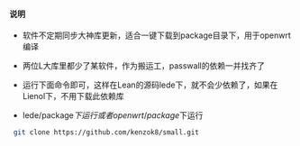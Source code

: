 #### 说明

* 软件不定期同步大神库更新，适合一键下载到package目录下，用于openwrt编译

* 两位L大库里都少了某软件，作为搬运工，passwall的依赖一并找齐了

* 运行下面命令即可，这样在Lean的源码lede下，就不会少依赖了，如果在Lienol下，不用下载此依赖库

* lede/package$下运行 或者openwrt/package$下运行

```bash
 git clone https://github.com/kenzok8/small.git
```
